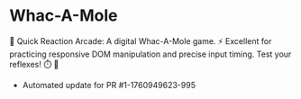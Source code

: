# Whac-A-Mole
🔨 Quick Reaction Arcade: A digital Whac-A-Mole game. ⚡ Excellent for practicing responsive DOM manipulation and precise input timing. Test your reflexes! ⏱️ 🎯


- Automated update for PR #1-1760949623-995